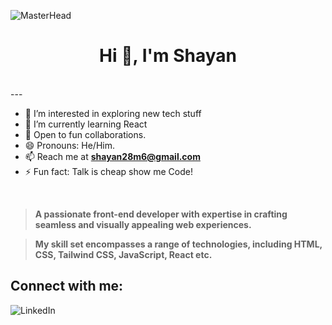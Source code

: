 ![MasterHead](header.gif)
<br>
<h1 align="center">Hi 👋, I'm Shayan</h1>
<br>
---

- 👀 I’m interested in exploring new tech stuff
- 🌱 I’m currently learning React
- 💞️ Open to fun collaborations.
- 😄 Pronouns: He/Him.
- 📫 Reach me at [**shayan28m6@gmail.com**](mailto:shayan28m6@gmail.com)</a>
- ⚡ Fun fact: Talk is cheap show me Code!

<br>

> **A passionate front-end developer with expertise in crafting seamless and visually appealing web experiences.**

> **My skill set encompasses a range of technologies, including HTML, CSS, Tailwind CSS, JavaScript, React etc.**

## Connect with me:
![LinkedIn](https://thumbor.forbes.com/thumbor/fit-in/600x300/https://www.forbes.com/advisor/wp-content/upload/2022/02/Linkedin-Logo.png)





<br><br>
